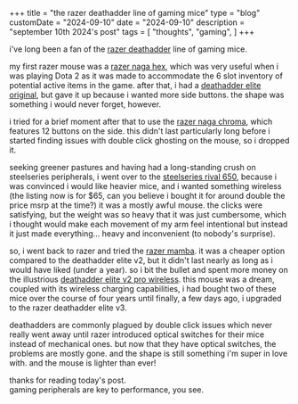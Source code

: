 +++
title = "the razer deathadder line of gaming mice"
type = "blog"
customDate = "2024-09-10"
date = "2024-09-10"
description = "september 10th 2024's post"
tags = [
    "thoughts",
    "gaming",
]
+++

i've long been a fan of the [razer deathadder](https://www.razer.com/pc/gaming-mice/deathadder-line) line of gaming mice.

my first razer mouse was a [razer naga hex](https://www.amazon.com/RAZER-NAGA-HEX-Adjustable-Ergonomic/dp/B01DT48W5S), which was very useful when i was playing Dota 2 as it was made to accommodate the 6 slot inventory of potential active items in the game. after that, i had a [deathadder elite original](https://www.amazon.com/Razer-DeathAdder-Elite-Mechanical-Ergonomic/dp/B01LXC1QL0/ref=sr_1_1?crid=31NOQNDRGH9AD&dib=eyJ2IjoiMSJ9.IbJRrcRmRCm9zYtqib_8PSaiIfzdoP8AYRtqt2AlniuTgKCdUEozKc6tEB9Z2zLocqQJdE-P94YEmV1vategq063IV18qBMVangf2FIEOefI9jjz5LTBNVTACaK5IX21Mc2PVQPyCPeQ3mTEWKPabQ.FyhDBs3Wr8jMbIFckgdvnr9rmSxTrz_qHkyFQxt7Ga4&dib_tag=se&keywords=deathadder+elite+v1&qid=1726018713&s=electronics&sprefix=deathadder+elite+%2Celectronics%2C85&sr=1-1), but gave it up because i wanted more side buttons. the shape was something i would never forget, however.

i tried for a brief moment after that to use the [razer naga chroma](https://www.amazon.com/Razer-Naga-Chroma-Programmable-Adjustible/dp/B01798WKTY), which features 12 buttons on the side. this didn't last particularly long before i started finding issues with double click ghosting on the mouse, so i dropped it.

seeking greener pastures and having had a long-standing crush on steelseries peripherals, i went over to the [steelseries rival 650](https://steelseries.com/gaming-mice/rival-650-wireless), because i was convinced i would like heavier mice, and i wanted something wireless (the listing now is for $65, can you believe i bought it for around double the price msrp at the time?) it was a mostly awful mouse. the clicks were satisfying, but the weight was so heavy that it was just cumbersome, which i thought would make each movement of my arm feel intentional but instead it just made everything... heavy and inconvenient (to nobody's surprise).

so, i went back to razer and tried the [razer mamba](https://www.amazon.com/Razer-Mamba-Wireless-Programmable-Gaming/dp/B07GBYYSMF). it was a cheaper option compared to the deathadder elite v2, but it didn't last nearly as long as i would have liked (under a year). so i bit the bullet and spent more money on the illustrious [deathadder elite v2 pro wireless](https://www.amazon.com/Razer-DeathAdder-Wireless-Gaming-Mouse/dp/B08FQMBKQG). this mouse was a dream, coupled with its wireless charging capabilities, i had bought two of these mice over the course of four years until finally, a few days ago, i upgraded to the razer deathadder elite v3.

deathadders are commonly plagued by double click issues which never really went away until razer introduced optical switches for their mice instead of mechanical ones. but now that they have optical switches, the problems are mostly gone. and the shape is still something i'm super in love with. and the mouse is lighter than ever!

thanks for reading today's post.\
gaming peripherals are key to performance, you see.